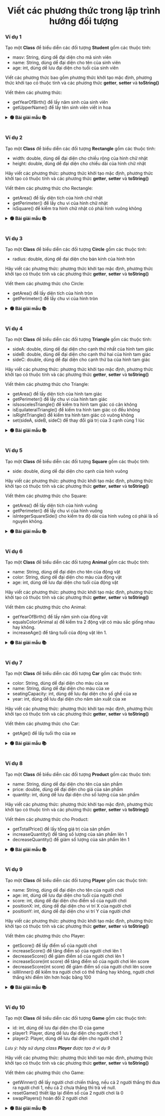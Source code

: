 <div align="center">

# Viết các phương thức trong lập trình hướng đối tượng
</div>

### Ví dụ 1
Tạo một **Class** để biểu diễn các đối tượng **Student** gồm các thuộc tính:
- masv: String, dùng dể đại diện cho mã sinh viên
- name: String, dùng dể đại diện cho tên của sinh viên
- age: int, dùng dể lưu đại diện cho tuổi của sinh viên

Viết các phương thức bao gồm phương thức khởi tạo mặc định, phương thức khởi tạo có thuộc tính và các phương thức **getter**, **setter** và **toString()**

Viết thêm các phương thức:
- getYearOfBirth() để lấy năm sinh của sinh viên
- getUpperName() để lấy tên sinh viên viết in hoa

<details>
<summary> <strong>🟢 Bài giải mẫu 📚</strong></summary>

```java
package model;

public class Student {
	private String masv;
	private String name;
	private int age;
	
	public Student() {
		this.masv = "";
		this.name = "";
		this.age = 0;
	}

	public Student(String masv, String name, int age) {
		this.masv = masv;
		this.name = name;
		this.age = age;
	}
	
	int getYearOfBirth() {
		return 2023 - age;
	}
	
	String getUpperName() {
		return name.toUpperCase();
	}

	@Override
	public String toString() {
		return "Student [masv=" + masv + ", name=" + name + ", age=" + age + "]";
	}

	public String getMasv() {
		return masv;
	}

	public void setMasv(String masv) {
		this.masv = masv;
	}

	public String getName() {
		return name;
	}

	public void setName(String name) {
		this.name = name;
	}

	public int getAge() {
		return age;
	}

	public void setAge(int age) {
		this.age = age;
	}
	
	public static void main(String[] args) {
		Student student = new Student("23IT111", "Hùng", 18);
		System.out.println(student);
		System.out.println("Năm sinh: " + student.getYearOfBirth());
		System.out.println("Tên viết hoa: " + student.getUpperName());
	}
}
```

</details>
<br>

### Ví dụ 2
Tạo một **Class** để biểu diễn các đối tượng **Rectangle** gồm các thuộc tính:
- width: double, dùng dể đại diện cho chiều rộng của hình chữ nhật
- height: double, dùng dể đại diện cho chiều dài của hình chữ nhật

Hãy viết các phương thức:  phương thức khởi tạo mặc định, phương thức khởi tạo có thuộc tính và các phương thức **getter**, **setter** và **toString()**

Viết thêm các phương thức cho Rectangle:
- getArea() để lấy diện tích của hình chữ nhật
- getPerimeter() để lấy chu vi của hình chữ nhật
- isSquare() để kiểm tra hình chữ nhật có phải hình vuông không


<details>
<summary> <strong>🟢 Bài giải mẫu 📚</strong></summary>

Chưa có bài giải.<br> Nếu cần thiết có thể liên hệ facebook [Phan Đức Hải](https://www.facebook.com/chiatayde)

</details>
<br>

### Ví dụ 3
Tạo một **Class** để biểu diễn các đối tượng **Circle** gồm các thuộc tính:
- radius: double, dùng dể đại diện cho bán kính của hình tròn

Hãy viết các phương thức: phương thức khởi tạo mặc định, phương thức khởi tạo có thuộc tính và các phương thức **getter**, **setter**  và **toString()**

Viết them các phương thức cho Circle:
- getArea() để lấy diện tích của hình tròn
- getPerimeter() để lấy chu vi của hình tròn

<details>
<summary> <strong>🟢 Bài giải mẫu 📚</strong></summary>

Chưa có bài giải.<br> Nếu cần thiết có thể liên hệ facebook [Phan Đức Hải](https://www.facebook.com/chiatayde)

</details>
<br>

### Ví dụ 4
Tạo một **Class** để biểu diễn các đối tượng **Triangle** gồm các thuộc tính:
- sideA: double, dùng dể đại diện cho cạnh thứ nhất của hình tam giác
- sideB: double, dùng dể đại diện cho cạnh thứ hai của hình tam giác
- sideC: double, dùng dể đại diện cho cạnh thứ ba của hình tam giác

Hãy viết các phương thức: phương thức khởi tạo mặc định, phương thức khởi tạo có thuộc tính và các phương thức **getter**, **setter**  và **toString()**

Viết thêm các phương thức cho Triangle:
- getArea() để lấy diện tích của hình tam giác
- getPerimeter() để lấy chu vi của hình tam giác
- isIsoscelesTriangle() để kiểm tra hình tam giác có cân không
- isEquilateralTriangle() để kiểm tra hình tam giác có đều không
- isRightTriangle() để kiểm tra hình tam giác có vuông không
- set(sideA, sideB, sideC) để thay đổi giá trị của 3 cạnh cùng 1 lúc

<details>
<summary> <strong>🟢 Bài giải mẫu 📚</strong></summary>

Chưa có bài giải.<br> Nếu cần thiết có thể liên hệ facebook [Phan Đức Hải](https://www.facebook.com/chiatayde)

</details>
<br>

### Ví dụ 5
Tạo một **Class** để biểu diễn các đối tượng **Square** gồm các thuộc tính:
- side: double, dùng dể đại diện cho cạnh của hình vuông

Hãy viết các phương thức: phương thức khởi tạo mặc định, phương thức khởi tạo có thuộc tính và các phương thức **getter**, **setter** và **toString()**

Viết thêm các phương thức cho Square:
- getArea() để lấy diện tích của hình vuông
- getPerimeter() để lấy chu vi của hình vuông
- isIntegerSquareSide() cho kiểm tra độ dài của hình vuông có phải là số nguyên không.

<details>
<summary> <strong>🟢 Bài giải mẫu 📚</strong></summary>

Chưa có bài giải.<br> Nếu cần thiết có thể liên hệ facebook [Phan Đức Hải](https://www.facebook.com/chiatayde)

</details>
<br>

### Ví dụ 6
Tạo một **Class** để biểu diễn các đối tượng **Animal** gồm các thuộc tính:
- name: String, dùng dể đại diện cho tên của động vật
- color: String, dùng dể đại diện cho màu của động vật
- age: int, dùng dể lưu đại diện cho tuổi của động vật

Hãy viết các phương thức: phương thức khởi tạo mặc định, phương thức khởi tạo có thuộc tính và các phương thức **getter**, **setter** và **toString()**

Viết thêm các phương thức cho Animal:
- getYearOfBirth() để lấy năm sinh của động vật
- equalsColor(Animal a) để kiểm tra 2 động vật có màu sắc giống nhau hay không.
- increaseAge() để tăng tuổi của động vật lên 1.

<details>
<summary> <strong>🟢 Bài giải mẫu 📚</strong></summary>

Chưa có bài giải.<br> Nếu cần thiết có thể liên hệ facebook [Phan Đức Hải](https://www.facebook.com/chiatayde)

</details>
<br>

### Ví dụ 7
Tạo một **Class** để biểu diễn các đối tượng **Car** gồm các thuộc tính:
- color: String, dùng dể đại diện cho màu của xe
- name: String, dùng dể đại diện cho màu của xe
- seatingCapacity: int, dùng dể lưu đại diện cho số ghế của xe
- year: int, dùng dể lưu đại diện cho năm sản xuất của xe

Hãy viết các phương thức: phương thức khởi tạo mặc định, phương thức khởi tạo có thuộc tính và các phương thức **getter**, **setter** và **toString()**

Viết thêm các phương thức cho Car:
- getAge() để lấy tuổi thọ của xe

<details>
<summary> <strong>🟢 Bài giải mẫu 📚</strong></summary>

Chưa có bài giải.<br> Nếu cần thiết có thể liên hệ facebook [Phan Đức Hải](https://www.facebook.com/chiatayde)

</details>
<br>

### Ví dụ 8
Tạo một **Class** để biểu diễn các đối tượng **Product** gồm các thuộc tính:
- name: String, dùng dể đại diện cho tên của sản phẩm
- price: double, dùng dể đại diện cho giá của sản phẩm
- quantity: int, dùng dể lưu đại diện cho số lượng của sản phẩm

Hãy viết các phương thức: phương thức khởi tạo mặc định, phương thức khởi tạo có thuộc tính và các phương thức **getter**, **setter** và **toString()**

Viết thêm các phương thức cho Product:
- getTotalPrice() để lấy tổng giá trị của sản phẩm
- increaseQuantity() để tăng số lượng của sản phẩm lên 1
- decreaseQuantity() để giảm số lượng của sản phẩm lên 1

<details>
<summary> <strong>🟢 Bài giải mẫu 📚</strong></summary>

Chưa có bài giải.<br> Nếu cần thiết có thể liên hệ facebook [Phan Đức Hải](https://www.facebook.com/chiatayde)

</details>
<br>

### Ví dụ 9
Tạo một **Class** để biểu diễn các đối tượng **Player** gồm các thuộc tính:
- name: String, dùng dể đại diện cho tên của người chơi
- age: int, dùng dể lưu đại diện cho tuổi của người chơi
- score: int, dùng dể đại diện cho điểm số của người chơi
- positionX: int, dùng dể đại diện cho vi trí X của người chơi
- positionY: int, dùng dể đại diện cho vi trí Y của người chơi

Hãy viết các phương thức: phương thức khởi tạo mặc định, phương thức khởi tạo có thuộc tính và các phương thức **getter**, **setter** và **toString()**

Viết thêm các phương thức cho Player:
- getScore() để lấy điểm số của người chơi
- increaseScore() để tăng điểm số của người chơi lên 1
- decreaseScore() để giảm điểm số của người chơi lên 1
- increaseScore(int score) để tăng điểm số của người chơi lên score
- decreaseScore(int score) để giảm điểm số của người chơi lên score
- isWinner() để kiểm tra người chơi có thể thắng hay không, người chơi thắng khi điểm lớn hơn hoặc bằng 100


<details>
<summary> <strong>🟢 Bài giải mẫu 📚</strong></summary>

Chưa có bài giải.<br> Nếu cần thiết có thể liên hệ facebook [Phan Đức Hải](https://www.facebook.com/chiatayde)

</details>
<br>

### Ví dụ 10
Tạo một **Class** để biểu diễn các đối tượng **Game** gồm các thuộc tính:
- id: int, dùng dể lưu đại diện cho ID của game
- player1: Player, dùng dể lưu đại diện cho người chơi 1
- player2: Player, dùng dể lưu đại diện cho người chơi 2

*Lưu ý: hãy sử dụng class **Player** được tạo ở ví dụ 9*

Hãy viết các phương thức: phương thức khởi tạo mặc định, phương thức khởi tạo có thuộc tính và các phương thức **getter**, **setter** và **toString()**

Viết thêm các phương thức cho Game:
- getWinner() để lấy người chơi chiến thắng, nếu cả 2 người thắng thì đưa ra người chơi 1, nếu cả 2 chưa thắng thì trả về null.
- resetGame() thiết lập lại điểm số của 2 người chơi là 0
- swapPlayers() hoán đổi 2 người chơi

<details>
<summary> <strong>🟢 Bài giải mẫu 📚</strong></summary>

Chưa có bài giải.<br> Nếu cần thiết có thể liên hệ facebook [Phan Đức Hải](https://www.facebook.com/chiatayde)

</details>
<br>